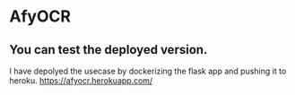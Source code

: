 # AfyOCR

## You can test the deployed version. 
I have depolyed the usecase by dockerizing the flask app and pushing it to heroku. https://afyocr.herokuapp.com/

